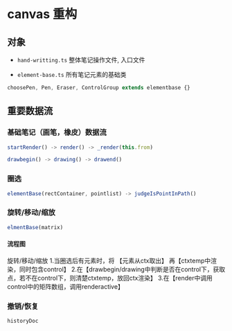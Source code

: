 # canvas 重构

## 对象

- `hand-writting.ts` 整体笔记操作文件, 入口文件


- `element-base.ts` 所有笔记元素的基础类

```js
choosePen, Pen, Eraser, ControlGroup extends elementbase {}
```

## 重要数据流

### 基础笔记（画笔，橡皮）数据流

```js
startRender() -> render() -> _render(this.from)

drawbegin() -> drawing() -> drawend()

```

### 圈选

```js
elementBase(rectContainer, pointlist) -> judgeIsPointInPath()
```

### 旋转/移动/缩放

```js
elmentBase(matrix)
```

#### 流程图

旋转/移动/缩放
1.当圈选后有元素时，将 【元素从ctx取出】 再【ctxtemp中渲染，同时包含control】
2.在【drawbegin/drawing中判断是否在control下，获取点，若不在control下，则清楚ctxtemp，放回ctx渲染】
3.在【render中调用control中的矩阵数组，调用renderactive】


### 撤销/恢复

```js
historyDoc
```
